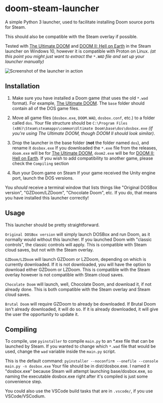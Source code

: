# doom-steam-launcher
A simple Python 3 launcher, used to facilitate installing Doom source ports for Steam.

This should also be compatible with the Steam overlay if possible.

Tested with [The Ultimate DOOM](https://store.steampowered.com/app/2280/) and [DOOM II: Hell on Earth](https://store.steampowered.com/app/2300/) in the Steam launcher on Windows 10, however it is compatible with Proton on Linux.
*(at this point you might just want to extract the `*.WAD` file and set up your launcher manually)*

![Screenshot of the launcher in action](https://user-images.githubusercontent.com/39468657/109404115-0fc72580-7931-11eb-8b57-58b234472158.png)

## Installation

1. Make sure you have installed a Doom game (that uses the old `*.wad` format). For example, [The Ultimate DOOM](https://store.steampowered.com/app/2280/).
The `base` folder should contain all of the DOS game files.

2. Move all game files (`dosbox.exe`, `DOOM.WAD`, `dosbox.conf`, etc.) to a folder called `dos`.
Your file structure should be `C:\Program Files (x86)\Steam\steamapps\common\Ultimate Doom\base\dos\dosbox.exe` *(if you're using The Ultimate DOOM, though DOOM II should look similar)*.

3. Drop the launcher in the base folder (**not** the folder named `dos`), and rename it `dosbox.exe`
If you downloaded the `*.exe` file from the releases, `doom.exe` will be for [The Ultimate DOOM](https://store.steampowered.com/app/2280/), `doom2.exe` will be for [DOOM II: Hell on Earth](https://store.steampowered.com/app/2300/).
If you wish to add compatibility to another game, please check the `Compiling` section

4. Run your Doom game on Steam
If your game received the Unity engine port, launch the DOS versions.

You *should* receive a terminal window that lists things like "Original DOSBox version", "GZDoom/LZDoom", "Chocolate Doom", etc.
If you do, that means you have installed this launcher correctly!

## Usage
This launcher should be pretty straightforward.

`Original DOSBox version` will simply launch DOSBox and run Doom, as it normally would without this launcher.
If you launched Doom with "classic controls", the classic controls will apply.
This is compatible with Steam cloud saves, but not with the Steam overlay.

`GZDoom/LZDoom` will launch GZDoom or LZDoom, depending on which is currently downloaded.
If it is not downloaded, you will have the option to download either GZDoom or LZDoom.
This is compatible with the Steam overlay however is not compatible with Steam cloud saves.

`Chocolate Doom` will launch, well, Chocolate Doom, and download it, if not already done.
This is both compatible with the Steam overlay and Steam cloud saves.

`Brutal Doom` will require GZDoom to already be downloaded.
If Brutal Doom isn't already downloaded, it will do so.
If it is already downloaded, it will give the user the opportunity to update it.

## Compiling
To compile, use `pyinstaller` to compile `main.py` to an \*.exe file that can be launched by Steam.
If you wanted to change which `*.wad` file that would be used, change the `wad` variable inside the `main.py` script.

This is the default command:
`pyinstaller --noconfirm --onefile --console  main.py -n dosbox.exe`
Your file should be in dist/dosbox.exe. I named it "dosbox.exe" because Steam will attempt launching base/dosbox.exe, 
so naming the executable dosbox.exe right after it's compiled is just some convenience step.

You could also use the VSCode build tasks that are in `.vscode/`, if you use VSCode/VSCodium.
